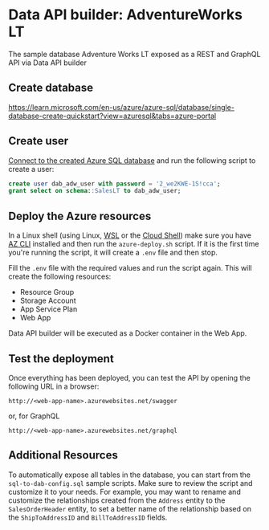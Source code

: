 # Data API builder: AdventureWorks LT

The sample database Adventure Works LT exposed as a REST and GraphQL API via Data API builder

## Create database

https://learn.microsoft.com/en-us/azure/azure-sql/database/single-database-create-quickstart?view=azuresql&tabs=azure-portal

## Create user

[Connect to the created Azure SQL database](https://learn.microsoft.com/en-us/azure-data-studio/quickstart-sql-database?view=sql-server-ver16) and run the following script to create a user:

```sql
create user dab_adw_user with password = '2_we2KWE-1S!cca';
grant select on schema::SalesLT to dab_adw_user;
```

## Deploy the Azure resources

In a Linux shell (using Linux, [WSL](https://learn.microsoft.com/en-us/windows/wsl/install) or the [Cloud Shell](https://azure.microsoft.com/en-us/get-started/azure-portal/cloud-shell/)) make sure you have [AZ CLI](https://learn.microsoft.com/en-us/cli/azure/) installed and then run the `azure-deploy.sh` script. If it is the first time you're running the script, it will create a `.env` file and then stop.

Fill the `.env` file with the required values and run the script again. This will create the following resources: 

- Resource Group
- Storage Account
- App Service Plan
- Web App

Data API builder will be executed as a Docker container in the Web App.

## Test the deployment

Once everything has been deployed, you can test the API by opening the following URL in a browser:

```http
http://<web-app-name>.azurewebsites.net/swagger
```

or, for GraphQL

```http
http://<web-app-name>.azurewebsites.net/graphql
```

## Additional Resources

To automatically expose all tables in the database, you can start from the `sql-to-dab-config.sql` sample scripts. Make sure to review the script and customize it to your needs. For example, you may want to rename and customize the relationships created from the `Address` entity to the `SalesOrderHeader` entity, to set a better name of the relationship based on the `ShipToAddressID` and `BillToAddressID` fields.